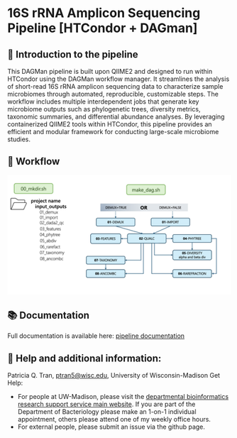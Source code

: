 # 16S rRNA Amplicon Sequencing Pipeline [HTCondor + DAGman]

## 📘 Introduction to the pipeline

This DAGMan pipeline is built upon QIIME2 and designed to run within HTCondor using the DAGMan workflow manager. It streamlines the analysis of short-read 16S rRNA amplicon sequencing data to characterize sample microbiomes through automated, reproducible, customizable steps. The workflow includes multiple interdependent jobs that generate key microbiome outputs such as phylogenetic trees, diversity metrics, taxonomic summaries, and differential abundance analyses. By leveraging containerized QIIME2 tools within HTCondor, this pipeline provides an efficient and modular framework for conducting large-scale microbiome studies.

## 🧩 Workflow
![diagram of 16S workflow DAG](figure_16S_wf.png)

## 📚 Documentation
Full documentation is available here: [pipeline documentation](https://uw-madison-bacteriology-bioinformatics.github.io/16S_microbiome_wf/)

## 💬 Help and additional information:
Patricia Q. Tran, ptran5@wisc.edu, University of Wisconsin-Madison Get Help:
- For people at UW-Madison, please visit the [departmental bioinformatics research support service main website](https://bioinformatics.bact.wisc.edu/). If you are part of the Department of Bacteriology please make an 1-on-1 individual appointment, others please attend one of my weekly office hours.
- For external people, please submit an issue via the github page.
